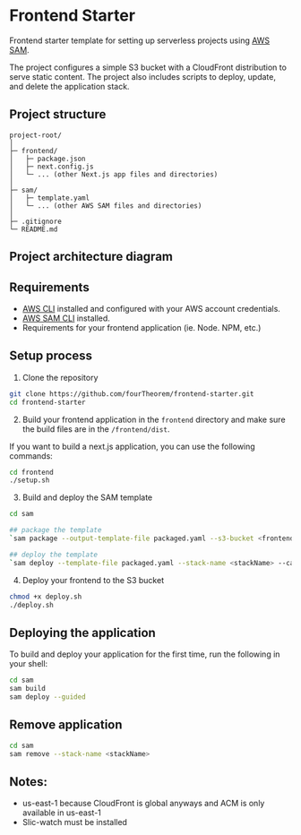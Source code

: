 # Frontend Starter 

Frontend starter template for setting up serverless projects using [AWS SAM](https://aws.amazon.com/serverless/sam/).

The project configures a simple S3 bucket with a CloudFront distribution to serve static content. The project also includes scripts to deploy, update, and delete the application stack. 


## Project structure 
```
project-root/
│
├─ frontend/
│   ├─ package.json
│   ├─ next.config.js
│   └─ ... (other Next.js app files and directories)
│
├─ sam/
│   ├─ template.yaml
│   └─ ... (other AWS SAM files and directories)
│
├─ .gitignore
└─ README.md
```

## Project architecture diagram 


## Requirements 

- [AWS CLI](https://aws.amazon.com/cli/) installed and configured with your AWS account credentials.
- [AWS SAM CLI](https://docs.aws.amazon.com/serverless-application-model/latest/developerguide/serverless-sam-cli-install.html) installed.
- Requirements for your frontend application (ie. Node. NPM, etc.)

## Setup process
1. Clone the repository
```bash 
git clone https://github.com/fourTheorem/frontend-starter.git
cd frontend-starter
```

2. Build your frontend application in the `frontend` directory and make sure the build files are in the `/frontend/dist`. 

If you want to build a next.js application, you can use the following commands:
```bash
cd frontend
./setup.sh
```

3. Build and deploy the SAM template
```bash
cd sam

## package the template
`sam package --output-template-file packaged.yaml --s3-bucket <frontend-bucketName>`

## deploy the template
`sam deploy --template-file packaged.yaml --stack-name <stackName> --capabilities CAPABILITY_IAM`
```

4. Deploy your frontend to the S3 bucket
```bash
chmod +x deploy.sh
./deploy.sh
```


## Deploying the application

To build and deploy your application for the first time, run the following in your shell:

```bash
cd sam 
sam build
sam deploy --guided
```


## Remove application

```bash
cd sam 
sam remove --stack-name <stackName>
```


## Notes:
- us-east-1 because CloudFront is global anyways and ACM is only available in us-east-1
- Slic-watch must be installed 